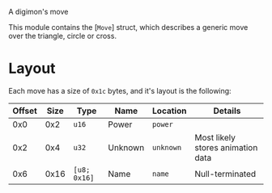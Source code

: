A digimon's move

This module contains the [`Move`] struct, which describes a generic move over the triangle, circle or cross.

# Layout
Each move has a size of `0x1c` bytes, and it's layout is the following:

| Offset | Size | Type         | Name    | Location  | Details                           |
| ------ | ---- | ------------ | ------- | --------- | --------------------------------- |
| 0x0    | 0x2  | `u16`        | Power   | `power`   |                                   |
| 0x2    | 0x4  | `u32`        | Unknown | `unknown` | Most likely stores animation data |
| 0x6    | 0x16 | `[u8; 0x16]` | Name    | `name`    | Null-terminated                   |
